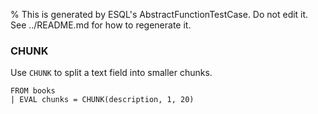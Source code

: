% This is generated by ESQL's AbstractFunctionTestCase. Do not edit it. See ../README.md for how to regenerate it.

### CHUNK
Use `CHUNK` to split a text field into smaller chunks.

```esql
FROM books
| EVAL chunks = CHUNK(description, 1, 20)
```
